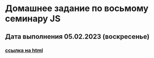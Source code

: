 # Домашнее задание по восьмому семинару JS

## Дата выполнения 05.02.2023 (воскресенье)



### [ссылка на html](https://olegsamy.github.io/8DZ_JS/index.html) 
